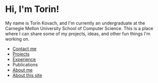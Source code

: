 # Hi, I'm Torin!
My name is Torin Kovach, and I'm currently an undergraduate at the Carnegie Mellon University School of Computer Science. This is a place where I can share some of my projects, ideas, and other fun things I'm working on. 
* [Contact me](contact.html)
* [Projects](projects.html)
* [Experience](experience.html)
* Publications
* [About me](about-me.html)
* [About this site](about-site.html)

<!--stackedit_data:
eyJoaXN0b3J5IjpbMjExNjk3MDM5LC01MDI1ODY4NDYsLTIwNj
k2NjczNzcsMTM1NDgyNTQ0LC03MzM3NDcyMTZdfQ==
-->